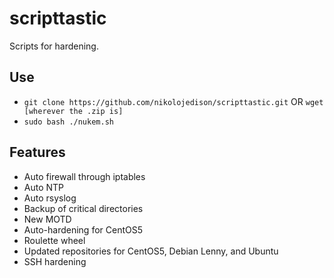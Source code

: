 # scripttastic

Scripts for hardening.

Use
--
* `git clone https://github.com/nikolojedison/scripttastic.git` OR `wget [wherever the .zip is]`
* `sudo bash ./nukem.sh`

Features
--
* Auto firewall through iptables
* Auto NTP
* Auto rsyslog
* Backup of critical directories
* New MOTD
* Auto-hardening for CentOS5
* Roulette wheel
* Updated repositories for CentOS5, Debian Lenny, and Ubuntu 
* SSH hardening

